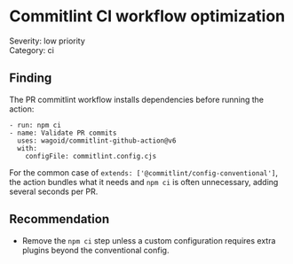 # Commitlint CI workflow optimization

Severity: low priority  
Category: ci

## Finding

The PR commitlint workflow installs dependencies before running the action:

```
- run: npm ci
- name: Validate PR commits
  uses: wagoid/commitlint-github-action@v6
  with:
    configFile: commitlint.config.cjs
```

For the common case of `extends: ['@commitlint/config-conventional']`, the action bundles what it needs and `npm ci` is often unnecessary, adding several seconds per PR.

## Recommendation

- Remove the `npm ci` step unless a custom configuration requires extra plugins beyond the conventional config.
